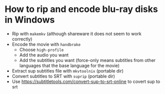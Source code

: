 
# How to rip and encode blu-ray disks in Windows


* Rip with `makemkv` (although shareware it does not seem to work correctly)
* Encode the movie with `handbrake`
  * Choose `high-profile`
  * Add the audio you want
  * Add the subtitles you want (force-only means subtitles from other languages that the base language for the movie)
* Extract sup subtitles file with `mkvtoolnix` (portable dir)
* Convert subtitles to SRT with `suprip` (portable dir)
* Use https://subtitletools.com/convert-sup-to-srt-online to covert sup to srt
